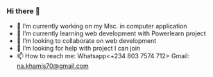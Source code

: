 ### Hi there 👋

- 🔭 I’m currently working on my Msc. in computer application
- 🌱 I’m currently learning web development with Powerlearn project
- 👯 I’m looking to collaborate on web development
- 🤔 I’m looking for help with project I can join
- 📫 How to reach me: Whatsapp<+234 803 7574 712> Gmail: na.khamis70@gmail.com
